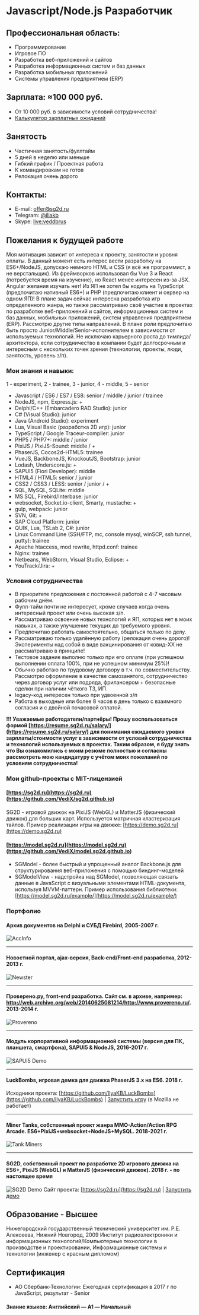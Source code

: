 # Javascript/Node.js Разработчик

## Профессиональная область:

* Программирование
* Игровое ПО
* Разработка веб-приложений и сайтов
* Разработка информационных систем и баз данных
* Разработка мобильных приложений
* Системы управления предприятием (ERP)

## Зарплата: ≈100 000 руб.

- От 10 000 руб. в зависимости условий сотрудничества!
- [Калькулятор зарплатных ожиданий](https://resume.sg2d.ru/salary/)

## Занятость

- Частичная занятость/фуллтайм
- 5 дней в неделю или меньше
- Гибкий график / Проектная работа
- К командировкам не готов
- Релокация очень дорого

## Контакты:
* E-mail: [offer@sg2d.ru](mailto:offer@sg2d.ru)
* Telegram: [@iliakb](https://t.me/iliakb)
* Skype: [live:veddbrus](https://join.skype.com/invite/CpNuqHruupJ6)

## Пожелания к будущей работе

Моя мотивация зависит от интереса к проекту, занятости и уровня оплаты. В данный момент есть интерес вести разработку на ES6+/NodeJS, допускаю немного HTML и CSS (я всё же программист, а не верстальщик). Из фреймворков использовал бы Vue 3 и React (потребуется время на изучение), но React менее интересен из-за JSX. Angular желания изучать нет! Из ЯП не хотел бы кодить на TypeScript (предпочитаю нативный ES6+) и PHP (предпочитаю клиент и сервер на одном ЯП)! В плане задач сейчас интересна разработка игр определенного жанра, но также рассматриваю своё участие в проектах по разработке веб-приложений и сайтов, информационных систем и баз данных, мобильных приложений, систем управления предприятием (ERP). Рассмотрю другие типы направлений. В плане роли предпочитаю быть просто Junior/Middle/Senior-исполнителем в зависимости от используемых технологий. Не исключаю карьерного роста до тимлида/архитектора, если сотрудничество в компании будет долгосрочным и интересным с нескольких точек зрения (технологии, проекты, люди, занятость, уровень з/п).

### Мои знания и навыки:

1 - experiment, 2 - trainee, 3 - junior, 4 - middle, 5 - senior

- Javascript / ES6 / ES7 / ES8: senior / middle / junior / trainee
- NodeJS, npm, Express.js: +
- Delphi/C++ (Embarcadero RAD Studio): junior
- C# (Visual Studio): junior
- Java (Android Studio): experiment
- Lua, Visual Basic (разработка 2D игр): junior
- TypeScript / Google Traceur-compiler: junior
- PHP5 / PHP7+: middle / junior
- PixiJS / PixiJS-Sound: middle / +
- PhaserJS, Cocos2d-HTML5: trainee
- VueJS, BackboneJS, KnockoutJS, Bootstrap: junior
- Lodash, Underscore.js: +
- SAPUI5 (Fiori Developer): middle
- HTML4 / HTML5: senior / junior
- CSS2 / CSS3 / LESS: senior / junior / +
- SQL, MySQL, SQLite: middle
- MS SQL, Firebird/Interbase: junior
- websocket, Socket.io-client, Smarty, mustache: +
- gulp, webpack: junior
- SVN, Git: +
- SAP Cloud Platform: junior
- QUIK, Lua, TSLab 2, C#: junior
- Linux Command Line (SSH/FTP, mc, console mysql, winSCP, ssh tunnel, putty): trainee
- Apache htaccess, mod rewrite, httpd.conf: trainee
- Nginx: trainee
- Netbeans, WebStorm, Visual Studio, Eclipse: +
- YouTrack/Jira: +

### Условия сотрудничества

* В приоритете предложения с постоянной работой с 4-7 часовым рабочим днём.
* Фулл-тайм почти не интересует, кроме случаев когда очень интересный проект или очень высокая з/п.
* Рассматриваю освоение новых технологий и ЯП, которых нет в моих навыках, а также улучшение текущих до требуемого уровня.
* Предпочитаю работать самостоятельно, общаться только по делу.
* Рассматриваю только удалённую работу (релокация очень дорого)! Эксперименты над собой в виде вакцинирования от ковид-XX не рассматриваю в принципе!
* Тестовое задание выполню только при его оплате (при успешном выполнении оплата 100%, при не успешном минимум 25%)!
* Обычно работаю по трудовому договору в т.ч. по совместительству. Рассмотрю оформление в качестве самозанятого, сотрудничество через договор услуг или подряда, фрилансером + безопасные сделки при наличии чёткого ТЗ, ИП.
* legacy-код интересен только при удвоенной з/п
* Работа в выходные или более 8 часов в день только с взаимного согласия и с двойной почасовой оплатой.

**!!! Уважаемые работодатели/партнёры! Прошу воспользоваться формой [https://resume.sg2d.ru/salary/](https://resume.sg2d.ru/salary/) для понимания ожидаемого уровня зарплаты/стоимости услуг в зависимости от условий сотрудничества и технологий используемых в проектах. Таким образом, я буду знать что Вы ознакомились с моим резюме полностью и согласны рассмотреть мою кандидатуру с учётом моих пожеланий по условиям сотрудничества!**

### Мои github-проекты с MIT-лицензией

#### [https://sg2d.ru](https://sg2d.ru) (https://github.com/VediX/sg2d.github.io)
SG2D - игровой движок на PixiJS (WebGL) и MatterJS (физический движок) для больших карт. Используется матричная кластеризация тайлов. Пример реализации игры на движке: [https://demo.sg2d.ru](https://demo.sg2d.ru)

#### [https://model.sg2d.ru](https://model.sg2d.ru) (https://github.com/VediX/model.sg2d.github.io)
* SGModel - более быстрый и упрощенный аналог Backbone.js для структурирования веб-приложения с помощью биндинг-моделей
* SGModelView - надстройка над SGModel, позволяющая связать данные в JavaScript с визуальными элементами HTML-документа, используя MVVM-паттерн. Пример использования библиотеки: [https://model.sg2d.ru/example/](https://model.sg2d.ru/example/)

### Портфолио

#### Архив документов на Delphi и СУБД Firebird, 2005-2007 г.
![AccInfo](/res/imgs/accinfo.jpeg)

---

#### Новостной портал, ajax-версия, Back-end/Front-end разработка, 2012-2013 г.
![Newster](/res/imgs/newster.png)

---

#### Проверено.ру, front-end разработка. Сайт см. в архиве, например: http://web.archive.org/web/20140625081214/http://www.provereno.ru/. 2013-2014 г.
![Provereno](/res/imgs/provereno.png)

---

#### Модуль корпоративной информационной системы (версия для ПК, планшета, смартфона), SAPUI5 & NodeJS, 2016-2017 г.
![SAPUI5 Demo](/res/imgs/sapui5.png)

---

#### LuckBombs, игровая демка для движка PhaserJS 3.x на ES6. 2018 г.
Исходники проекта: [https://github.com/IlyaKB/LuckBombs](https://github.com/IlyaKB/LuckBombs) | [Запустить игру](https://luckbombs.sg2d.ru) (в Mozilla не работает)

---

#### Miner Tanks, собственный проект жанра MMO-Action/Action RPG Arcade. ES6+PixiJS+websocket+NodeJS+MySQL. 2018-2021 г.
![Tank Miners](/res/imgs/game.png)

---

#### SG2D, собственный проект по разработке 2D игрового движка на ES6+, PixiJS (WebGL) и MatterJS (физический движок). 2018 г. - по настоящее время
![SG2D Demo](/res/imgs/sg2d_demo.png)
Сайт проекта: [https://sg2d.ru](https://sg2d.ru) | [Запустить демо](https://demo.sg2d.ru)

## Образование - Высшее

Нижегородский государственный технический университет им. Р.Е. Алексеева, Нижний Новгород, 2009
Институт радиоэлектроники и информационных технологий/Компьютерные технологии в производстве и проектировании, Информационные системы и технологии (инженер с красным дипломом)

## Сертификация
* АО Сбербанк-Технологии: Ежегодная сертификация в 2017 г по JavaScript, результат - Senior

#### Знание языков: Английский — A1 — Начальный